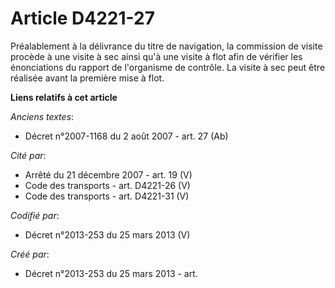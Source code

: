 # Article D4221-27

Préalablement à la délivrance du titre de navigation, la commission de visite procède à une visite à sec ainsi qu'à une
visite à flot afin de vérifier les énonciations du rapport de l'organisme de contrôle. La visite à sec peut être réalisée
avant la première mise à flot.

**Liens relatifs à cet article**

_Anciens textes_:

  - Décret n°2007-1168 du 2 août 2007 - art. 27 (Ab)

_Cité par_:

  - Arrêté du 21 décembre 2007 - art. 19 (V)
  - Code des transports - art. D4221-26 (V)
  - Code des transports - art. D4221-31 (V)

_Codifié par_:

  - Décret n°2013-253 du 25 mars 2013 (V)

_Créé par_:

  - Décret n°2013-253 du 25 mars 2013 - art.
